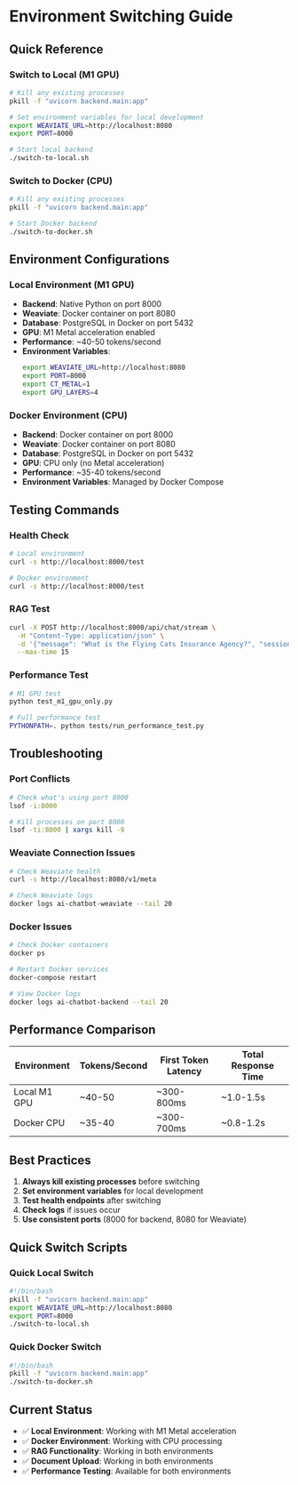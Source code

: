 # Environment Switching Guide

## Quick Reference

### Switch to Local (M1 GPU)
```bash
# Kill any existing processes
pkill -f "uvicorn backend.main:app"

# Set environment variables for local development
export WEAVIATE_URL=http://localhost:8080
export PORT=8000

# Start local backend
./switch-to-local.sh
```

### Switch to Docker (CPU)
```bash
# Kill any existing processes
pkill -f "uvicorn backend.main:app"

# Start Docker backend
./switch-to-docker.sh
```

## Environment Configurations

### Local Environment (M1 GPU)
- **Backend**: Native Python on port 8000
- **Weaviate**: Docker container on port 8080
- **Database**: PostgreSQL in Docker on port 5432
- **GPU**: M1 Metal acceleration enabled
- **Performance**: ~40-50 tokens/second
- **Environment Variables**:
  ```bash
  export WEAVIATE_URL=http://localhost:8080
  export PORT=8000
  export CT_METAL=1
  export GPU_LAYERS=4
  ```

### Docker Environment (CPU)
- **Backend**: Docker container on port 8000
- **Weaviate**: Docker container on port 8080
- **Database**: PostgreSQL in Docker on port 5432
- **GPU**: CPU only (no Metal acceleration)
- **Performance**: ~35-40 tokens/second
- **Environment Variables**: Managed by Docker Compose

## Testing Commands

### Health Check
```bash
# Local environment
curl -s http://localhost:8000/test

# Docker environment
curl -s http://localhost:8000/test
```

### RAG Test
```bash
curl -X POST http://localhost:8000/api/chat/stream \
  -H "Content-Type: application/json" \
  -d '{"message": "What is the Flying Cats Insurance Agency?", "session_id": "test"}' \
  --max-time 15
```

### Performance Test
```bash
# M1 GPU test
python test_m1_gpu_only.py

# Full performance test
PYTHONPATH=. python tests/run_performance_test.py
```

## Troubleshooting

### Port Conflicts
```bash
# Check what's using port 8000
lsof -i:8000

# Kill processes on port 8000
lsof -ti:8000 | xargs kill -9
```

### Weaviate Connection Issues
```bash
# Check Weaviate health
curl -s http://localhost:8080/v1/meta

# Check Weaviate logs
docker logs ai-chatbot-weaviate --tail 20
```

### Docker Issues
```bash
# Check Docker containers
docker ps

# Restart Docker services
docker-compose restart

# View Docker logs
docker logs ai-chatbot-backend --tail 20
```

## Performance Comparison

| Environment | Tokens/Second | First Token Latency | Total Response Time |
|-------------|---------------|-------------------|-------------------|
| Local M1 GPU | ~40-50 | ~300-800ms | ~1.0-1.5s |
| Docker CPU | ~35-40 | ~300-700ms | ~0.8-1.2s |

## Best Practices

1. **Always kill existing processes** before switching
2. **Set environment variables** for local development
3. **Test health endpoints** after switching
4. **Check logs** if issues occur
5. **Use consistent ports** (8000 for backend, 8080 for Weaviate)

## Quick Switch Scripts

### Quick Local Switch
```bash
#!/bin/bash
pkill -f "uvicorn backend.main:app"
export WEAVIATE_URL=http://localhost:8080
export PORT=8000
./switch-to-local.sh
```

### Quick Docker Switch
```bash
#!/bin/bash
pkill -f "uvicorn backend.main:app"
./switch-to-docker.sh
```

## Current Status
- ✅ **Local Environment**: Working with M1 Metal acceleration
- ✅ **Docker Environment**: Working with CPU processing
- ✅ **RAG Functionality**: Working in both environments
- ✅ **Document Upload**: Working in both environments
- ✅ **Performance Testing**: Available for both environments 